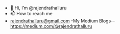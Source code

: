 - 👋 Hi, I’m @rajendrathalluru
- 📫 How to reach me
- rajendrathalluru@gmail.com
-My Medium Blogs-- https://medium.com/@rajendrathalluru
<!---
rajendrathalluru/rajendrathalluru is a ✨ special ✨ repository because its `README.md` (this file) appears on your GitHub profile.
You can click the Preview link to take a look at your changes.
--->
